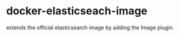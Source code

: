 docker-elasticseach-image
=========================

extends the official elasticsearch image by adding the Image plugin.
